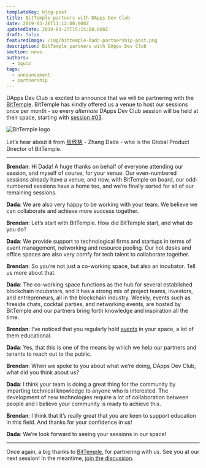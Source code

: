 ```yaml
---
templateKey: blog-post
title: BitTemple partners with DApps Dev Club
date: 2019-03-26T11:12:00.000Z
updatedDate: 2019-03-27T15:15:00.000Z
draft: false
featuredImage: /img/bittemple-dadc-partnership-post.png
description: BitTemple partners with DApps Dev Club
section: news
authors:
  - bguiz
tags:
  - announcement
  - partnership
---
```


DApps Dev Club is excited to announce that we will be partnering with the [BitTemple](https://bittemple.io/). BitTemple has kindly offered us a venue to host our sessions once per month - so every *alternate* DApps Dev Club session will be held at their space, starting with [session #03](https://dappsdev.org/sessions#session-SG-S01-E03).

<!-- excerpt -->

![BitTemple logo](https://bittemple.io/imgs/BitTemple_logo.png)

Let’s hear about it from [张欣慈](https://www.linkedin.com/in/%E6%AC%A3%E6%85%88-%E5%BC%A0-282212110/) - Zhang Dada - who is the Global Product Director of BitTemple.

----

**Brendan**: Hi Dada! A huge thanks on behalf of everyone attending our session, and myself of course, for your venue. Our even-numbered sessions already have a venue, and now, with BitTemple on board, our odd-numbered sessions have a home too, and we’re finally sorted for all of our remaining sessions.

**Dada**: We are also very happy to be working with your team. We believe we can collaborate and achieve more success together. 

**Brendan**: Let’s start with BitTemple. How did BitTemple start, and what do you do?

**Dada**: We provide support to technological firms and startups in terms of event management, networking and resource pooling. Our hot desks and office spaces are also very comfy for tech talent to collaborate together. 

**Brendan**: So you’re not just a co-working space, but also an incubator. Tell us more about that.

**Dada**: The co-working space functions as the hub for several established blockchain incubators, and it has a strong mix of project teams, investors, and entrepreneurs, all in the blockchain industry. Weekly, events such as fireside chats, cocktail parties, and networking events, are hosted by BitTemple and our partners bring forth knowledge and inspiration all the time.

**Brendan**: I’ve noticed that you regularly hold [events](https://bittemple.io/events) in your space, a lot of them educational.

**Dada**: Yes, that this is one of the means by which we help our partners and tenants to reach out to the public. 

**Brendan**: When we spoke to you about what we’re doing, DApps Dev Club, what did you think about us?

**Dada**: I think your team is doing a great thing for the community by imparting technical knowledge to anyone who is interested. The development of new technologies require a lot of collaboration between people and I believe your community is ready to achieve this. 

**Brendan**: I think that it’s really great that you are keen to support education in this field. And thanks for your confidence in us!

**Dada**: We’re look forward to seeing your sessions in our space!
 
----

Once again, a big thanks to [BitTemple](https://bittemple.io/), for partnering with us. See you at our next session! In the meantime, [join the discussion](https://discordapp.com/invite/eM9Vv7P).


